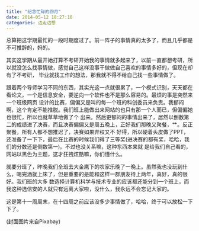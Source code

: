 ```yaml
---
title: "纪念忙碌的四月"
date: 2014-05-12 18:27:18
categories: 边走边想
---
```

总算把这学期最忙的一段时期度过了。前一阵子的事情真的太多了，而且几乎都是不可推辞的，妈的。  

其实这学期从最开始打算不考研开始我的事情就多起来了，以前一直都想考研，所以就没怎么找事情做，感觉自己这样没事干做做自己喜欢的事情多好的，但现在却有了不考研，
毕业就找工作的想法，那我就不得不给自己找一些事情做了。  

跟着两个导师学习不同的东西，其实光这一点就很累了，一个模式识别，天天都在看论文，一个是信息安全，要逆向一个软件也不是那么容易的。最烦的事是突然来一个班级网页
设计的比赛，偏偏又是叫的每一个班的科创委员来负责。我郁闷啊，这个肯定不能推脱。我们班上能做出来网站的也只有那一个人而已，但偏偏她也很忙，所以也就草草地做了个
出来。然后更郁闷的事情出来了，居然以倒数第二的成绩进了决赛，而且决赛偏偏又是周五晚上，正好我们那晚又聚餐，艹。反正聚餐，所有人都不想推迟了，决赛如果弃权又不
好得，所以硬着头皮做了PPT，还准备了一下下，最后在比赛的时候我们得了三等奖(进决赛的都有奖，哈哈，我们的分数还是倒数第一)。不过也没关系嘛，这种东西本来就
是给我们自己看的，网站以黑色为主题，这才狂拽炫酷嘛，你们懂什么。

就要分班了，昨晚我们全班去大金鹰下的农家乐晚了一晚上。虽然我也没玩到什么，喝完酒就上床了，但是重要的是能和这样一群朋友待上两年，真好，真的很好。我们班的大多
数选择计算机科学与技术专业的应该都还能分到一个班上，而我这种选信安的人就只有远离大家啦，没什么，我永远不会忘记大家的。

这是第十一周周末，在十四周之前应该没多少事情做了，哈哈，终于可以放松一下下了。

(封面图片来自Pixabay)
